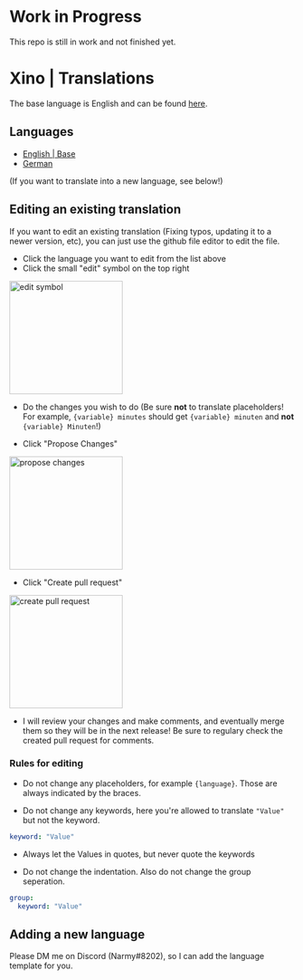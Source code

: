# Work in Progress
This repo is still in work and not finished yet.


# Xino | Translations

The base language is English and can be found [here](en.yaml).

## Languages

-   [English | Base](en.yaml)
-   [German](de.yaml)

(If you want to translate into a new language, see below!)

## Editing an existing translation

If you want to edit an existing translation (Fixing typos, updating it to a newer version, etc), you can just use the github file editor to edit the file.

-   Click the language you want to edit from the list above
-   Click the small "edit" symbol on the top right

<img src="https://i.imgur.com/gZnUQoe.png" alt="edit symbol" width="200">

-   Do the changes you wish to do (Be sure **not** to translate placeholders! For example, `{variable} minutes` should get `{variable} minuten` and **not** `{variable} Minuten`!)

-   Click "Propose Changes"

<img src="https://i.imgur.com/KT9ZFp6.png" alt="propose changes" width="200">

-   Click "Create pull request"

<img src="https://i.imgur.com/oVljvRE.png" alt="create pull request" width="200">

-   I will review your changes and make comments, and eventually merge them so they will be in the next release! Be sure to regulary check the created pull request for comments.

### Rules for editing

- Do not change any placeholders, for example `{language}`. Those are always indicated by the braces.

- Do not change any keywords, here you're allowed to translate `"Value"` but not the keyword.
```yaml
keyword: "Value"
```

- Always let the Values in quotes, but never quote the keywords

- Do not change the indentation. Also do not change the group seperation. 
```yaml
group:
  keyword: "Value"
```

## Adding a new language

Please DM me on Discord (Narmy#8202), so I can add the language template for you.
